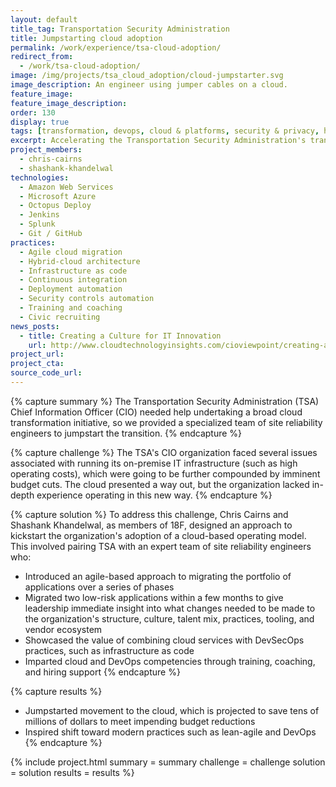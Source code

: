 ```yaml
---
layout: default
title_tag: Transportation Security Administration
title: Jumpstarting cloud adoption
permalink: /work/experience/tsa-cloud-adoption/
redirect_from:
  - /work/tsa-cloud-adoption/
image: /img/projects/tsa_cloud_adoption/cloud-jumpstarter.svg
image_description: An engineer using jumper cables on a cloud.
feature_image:
feature_image_description:
order: 130
display: true
tags: [transformation, devops, cloud & platforms, security & privacy, homeland security, chris cairns, shashank khandelwal]
excerpt: Accelerating the Transportation Security Administration's transition to a cloud-based operating model.
project_members:
  - chris-cairns
  - shashank-khandelwal
technologies:
  - Amazon Web Services
  - Microsoft Azure
  - Octopus Deploy
  - Jenkins
  - Splunk
  - Git / GitHub
practices:
  - Agile cloud migration
  - Hybrid-cloud architecture
  - Infrastructure as code
  - Continuous integration
  - Deployment automation
  - Security controls automation
  - Training and coaching
  - Civic recruiting
news_posts:
  - title: Creating a Culture for IT Innovation
    url: http://www.cloudtechnologyinsights.com/cioviewpoint/creating-a-culture-for-it-innovation-nid-153.html
project_url:
project_cta:
source_code_url:
---
```


{% capture summary %}
The Transportation Security Administration (TSA) Chief Information Officer (CIO)
needed help undertaking a broad cloud transformation initiative, so we provided a specialized
team of site reliability engineers to jumpstart the transition.
{% endcapture %}

{% capture challenge %}
The TSA's CIO organization faced several issues associated with running its on-premise
IT infrastructure (such as high operating costs), which were going to be further
compounded by imminent budget cuts. The cloud presented a way out, but the organization
lacked in-depth experience operating in this new way.
{% endcapture %}

{% capture solution %}
To address this challenge, Chris Cairns and Shashank Khandelwal, as members of 18F, designed an approach to
kickstart the organization's adoption of a cloud-based operating model. This involved
pairing TSA with an expert team of site reliability engineers who:

- Introduced an agile-based approach to migrating the portfolio of applications
over a series of phases
- Migrated two low-risk applications within a few months to give leadership immediate
insight into what changes needed to be made to the organization's structure, culture,
talent mix, practices, tooling, and vendor ecosystem
- Showcased the value of combining cloud services with DevSecOps practices, such as
infrastructure as code
- Imparted cloud and DevOps competencies through training, coaching, and hiring support
{% endcapture %}

{% capture results %}
- Jumpstarted movement to the cloud, which is projected to save tens of
millions of dollars to meet impending budget reductions
- Inspired shift toward modern practices such as lean-agile and DevOps
{% endcapture %}

{% include project.html
  summary = summary
  challenge = challenge
  solution = solution
  results = results
%}
